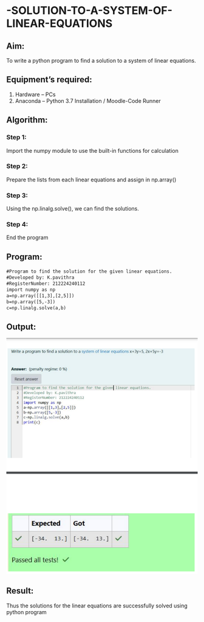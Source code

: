 # -SOLUTION-TO-A-SYSTEM-OF-LINEAR-EQUATIONS
## Aim:
To write a python program to find a solution to a system of linear equations.
## Equipment’s required:
1. 	Hardware – PCs
2. 	Anaconda – Python 3.7 Installation / Moodle-Code Runner
## Algorithm:
### Step 1: 
Import the numpy module to use the built-in functions for calculation
### Step 2: 
Prepare the lists from each linear equations and assign in np.array()
### Step 3: 
Using the np.linalg.solve(), we can find the solutions.
### Step 4: 
End the program
## Program:
```
#Program to find the solution for the given linear equations.
#Developed by: K.pavithra
#RegisterNumber: 212224240112
import numpy as np
a=np.array([[1,3],[2,5]])
b=np.array([5,-3])
c=np.linalg.solve(a,b)

```
##  Output:

![alt text](<Screenshot 2025-03-02 134939.png>)

## Result: 

Thus the solutions for the linear equations are successfully solved using python program

